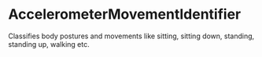 # AccelerometerMovementIdentifier
Classifies body postures and movements like sitting, sitting down, standing, standing up, walking etc.

